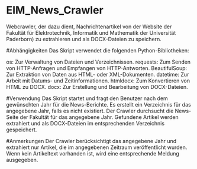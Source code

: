 # EIM_News_Crawler
Webcrawler, der dazu dient, Nachrichtenartikel von der Website der Fakultät für Elektrotechnik, Informatik und Mathematik der Universität Paderborn) zu extrahieren und als DOCX-Dateien zu speichern.

#Abhängigkeiten
Das Skript verwendet die folgenden Python-Bibliotheken:

os: Zur Verwaltung von Dateien und Verzeichnissen.
requests: Zum Senden von HTTP-Anfragen und Empfangen von HTTP-Antworten.
BeautifulSoup: Zur Extraktion von Daten aus HTML- oder XML-Dokumenten.
datetime: Zur Arbeit mit Datums- und Zeitinformationen.
htmldocx: Zum Konvertieren von HTML zu DOCX.
docx: Zur Erstellung und Bearbeitung von DOCX-Dateien.

#Verwendung
Das Skript startet und fragt den Benutzer nach dem gewünschten Jahr für die News-Berichte.
Es erstellt ein Verzeichnis für das angegebene Jahr, falls es nicht existiert.
Der Crawler durchsucht die News-Seite der Fakultät für das angegebene Jahr.
Gefundene Artikel werden extrahiert und als DOCX-Dateien im entsprechenden Verzeichnis gespeichert.

#Anmerkungen
Der Crawler berücksichtigt das angegebene Jahr und extrahiert nur Artikel, die im angegebenen Zeitraum veröffentlicht wurden.
Wenn kein Artikeltext vorhanden ist, wird eine entsprechende Meldung ausgegeben.

